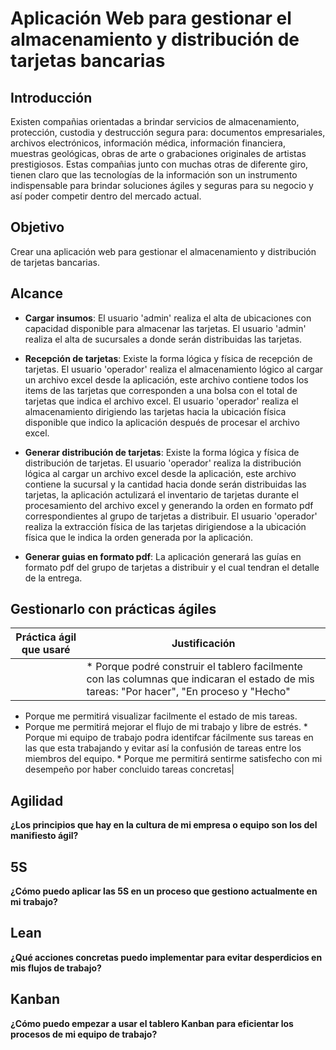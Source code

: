 # Aplicación Web para gestionar el almacenamiento y distribución de tarjetas bancarias

## Introducción

Existen compañias orientadas a brindar servicios de almacenamiento, protección, custodia y destrucción segura para: documentos empresariales, archivos electrónicos, información médica, información financiera, muestras geológicas, obras de arte o grabaciones originales de artistas prestigiosos. Estas compañias junto con muchas otras de diferente giro, tienen claro que las tecnologías de la información son un instrumento indispensable para brindar soluciones ágiles y seguras para su negocio y así poder competir dentro del mercado actual.

## Objetivo
Crear una aplicación web para gestionar el almacenamiento y distribución de tarjetas bancarias.

## Alcance

* **Cargar insumos**: El usuario 'admin' realiza el alta de ubicaciones con capacidad disponible para almacenar las tarjetas. El usuario 'admin' realiza el alta de sucursales a donde serán distribuidas las tarjetas.

* **Recepción de tarjetas**: Existe la forma lógica y física de recepción de tarjetas. El usuario 'operador' realiza el almacenamiento lógico al cargar un archivo excel desde la aplicación, este archivo contiene todos los items de las tarjetas que corresponden a una bolsa con el total de tarjetas que indica el archivo excel. El usuario 'operador' realiza el almacenamiento dirigiendo las tarjetas hacia la ubicación física disponible que indico la aplicación después de procesar el archivo excel.

* **Generar distribución de tarjetas**: Existe la forma lógica y física de distribución de tarjetas. El usuario 'operador' realiza la distribución lógica al cargar un archivo excel desde la aplicación, este archivo contiene la sucursal y la cantidad hacia donde serán distribuidas las tarjetas, la aplicación actulizará el inventario de tarjetas durante el procesamiento del archivo excel y generando la orden en formato pdf correspondientes al grupo de tarjetas a distribuir. El usuario 'operador' realiza la extracción física de las tarjetas dirigiendose a la ubicación física que le indica la orden generada por la aplicación. 

* **Generar guias en formato pdf**: La aplicación generará las guías en formato pdf del grupo de tarjetas a distribuir y el cual tendran el detalle de la entrega.


## Gestionarlo con prácticas ágiles


| Práctica ágil que usaré | Justificación |
| ------------- | ------------- |
|         | * Porque podré construir el tablero facilmente con las columnas que indicaran el estado de mis tareas: "Por hacer", "En proceso y "Hecho"
 * Porque me permitirá visualizar facilmente el estado de mis tareas. 
* Porque me permitirá mejorar el flujo de mi trabajo y libre de estrés.
             * Porque mi equipo de trabajo podra identifcar fácilmente sus tareas en las que esta trabajando y evitar así la confusión de tareas entre los miembros del equipo. 
             * Porque me permitirá sentirme satisfecho con mi desempeño por haber concluido tareas concretas|
 



## Agilidad

**¿Los principios que hay en la cultura de mi empresa o equipo son los del manifiesto ágil?**

## 5S

**¿Cómo puedo aplicar las 5S en un proceso que gestiono actualmente en mi trabajo?**

## Lean

**¿Qué acciones concretas puedo implementar para evitar desperdicios en mis flujos de trabajo?**

## Kanban

**¿Cómo puedo empezar a usar el tablero Kanban para eficientar los procesos de mi equipo de trabajo?**